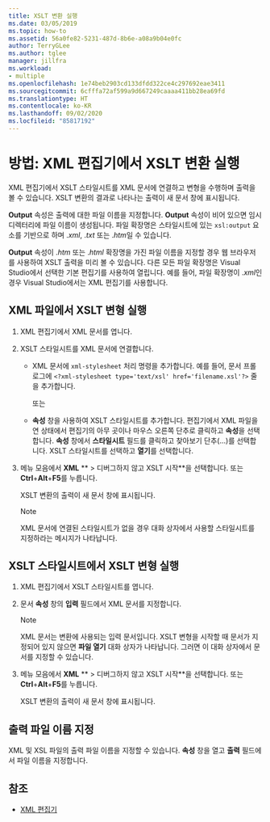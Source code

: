 ```yaml
---
title: XSLT 변환 실행
ms.date: 03/05/2019
ms.topic: how-to
ms.assetid: 56a0fe82-5231-487d-8b6e-a08a9b04e0fc
author: TerryGLee
ms.author: tglee
manager: jillfra
ms.workload:
- multiple
ms.openlocfilehash: 1e74beb2903cd133dfdd322ce4c297692eae3411
ms.sourcegitcommit: 6cfffa72af599a9d667249caaaa411bb28ea69fd
ms.translationtype: HT
ms.contentlocale: ko-KR
ms.lasthandoff: 09/02/2020
ms.locfileid: "85817192"
---
```

# <a name="how-to-execute-an-xslt-transformation-from-the-xml-editor"></a>방법: XML 편집기에서 XSLT 변환 실행

XML 편집기에서 XSLT 스타일시트를 XML 문서에 연결하고 변형을 수행하며 출력을 볼 수 있습니다. XSLT 변환의 결과로 나타나는 출력이 새 문서 창에 표시됩니다.

**Output** 속성은 출력에 대한 파일 이름을 지정합니다. **Output** 속성이 비어 있으면 임시 디렉터리에 파일 이름이 생성됩니다. 파일 확장명은 스타일시트에 있는 `xsl:output` 요소를 기반으로 하며 .*xml*, .*txt* 또는 .*htm*일 수 있습니다.

**Output** 속성이 .*htm* 또는 .*html* 확장명을 가진 파일 이름을 지정할 경우 웹 브라우저를 사용하여 XSLT 출력을 미리 볼 수 있습니다. 다른 모든 파일 확장명은 Visual Studio에서 선택한 기본 편집기를 사용하여 열립니다. 예를 들어, 파일 확장명이 .*xml*인 경우 Visual Studio에서는 XML 편집기를 사용합니다.

## <a name="execute-an-xslt-transformation-from-an-xml-file"></a>XML 파일에서 XSLT 변형 실행

1. XML 편집기에서 XML 문서를 엽니다.

2. XSLT 스타일시트를 XML 문서에 연결합니다.

    - XML 문서에 `xml-stylesheet` 처리 명령을 추가합니다. 예를 들어, 문서 프롤로그에 `<?xml-stylesheet type='text/xsl' href='filename.xsl'?>` 줄을 추가합니다.

       또는

    - **속성** 창을 사용하여 XSLT 스타일시트를 추가합니다. 편집기에서 XML 파일을 연 상태에서 편집기의 아무 곳이나 마우스 오른쪽 단추로 클릭하고 **속성**을 선택합니다. **속성** 창에서 **스타일시트** 필드를 클릭하고 찾아보기 단추(...)를 선택합니다. XSLT 스타일시트를 선택하고 **열기**를 선택합니다.

3. 메뉴 모음에서 **XML** ** > 디버그하지 않고 XSLT 시작**을 선택합니다. 또는 **Ctrl**+**Alt**+**F5**를 누릅니다.

   XSLT 변환의 출력이 새 문서 창에 표시됩니다.

   > [!NOTE]
   > XML 문서에 연결된 스타일시트가 없을 경우 대화 상자에서 사용할 스타일시트를 지정하라는 메시지가 나타납니다.

## <a name="execute-an-xslt-transformation-from-an-xslt-style-sheet"></a>XSLT 스타일시트에서 XSLT 변형 실행

1. XML 편집기에서 XSLT 스타일시트를 엽니다.

2. 문서 **속성** 창의 **입력** 필드에서 XML 문서를 지정합니다.

   > [!NOTE]
   > XML 문서는 변환에 사용되는 입력 문서입니다. XSLT 변형을 시작할 때 문서가 지정되어 있지 않으면 **파일 열기** 대화 상자가 나타납니다. 그러면 이 대화 상자에서 문서를 지정할 수 있습니다.

3. 메뉴 모음에서 **XML** ** > 디버그하지 않고 XSLT 시작**을 선택합니다. 또는 **Ctrl**+**Alt**+**F5**를 누릅니다.

   XSLT 변환의 출력이 새 문서 창에 표시됩니다.

## <a name="specify-an-output-file-name"></a>출력 파일 이름 지정

XML 및 XSL 파일의 출력 파일 이름을 지정할 수 있습니다. **속성** 창을 열고 **출력** 필드에서 파일 이름을 지정합니다.

## <a name="see-also"></a>참조

- [XML 편집기](../xml-tools/xml-editor.md)

